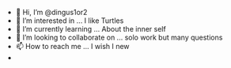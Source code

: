 - 👋 Hi, I’m @dingus1or2
- 👀 I’m interested in ... I like Turtles
- 🌱 I’m currently learning ...  About the inner self
- 💞️ I’m looking to collaborate on ... solo work but many questions
- 📫 How to reach me ... I wish I new
- 

<!---
dingus1or2/dingus1or2 is a ✨ special ✨ repository because its `README.md` (this file) appears on your GitHub profile.
You can click the Preview link to take a look at your changes.
--->
